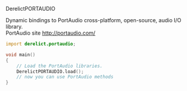 DerelictPORTAUDIO

Dynamic bindings to PortAudio cross-platform, open-source, audio I/O library.<br>
PortAudio site http://portaudio.com/


```D
import derelict.portaudio;

void main() 
{
    // Load the PortAudio libraries.
	DerelictPORTAUDIO.load();
	// now you can use PortAudio methods
}
```
[1]: http://portaudio.com/
